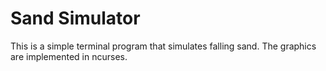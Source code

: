 # Sand Simulator

This is a simple terminal program that simulates falling sand. The graphics are implemented in ncurses.

